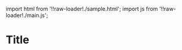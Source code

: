 import html from '!!raw-loader!./sample.html';
import js from '!!raw-loader!./main.js';

<Editor html={html} js={js} />

<Editor html={html} js={js} />

# Title